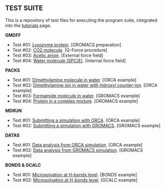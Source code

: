 ## TEST SUITE

This is a repository of test files for executing the program suite, integrated into the [tutorials](https://github.com/otaviolsantana/solvate/tree/main/tutorials) page.

**GMDFF**

* Test #01: [Lysozyme protein](https://raw.githubusercontent.com/otaviolsantana/solvate/refs/heads/main/tests/1_GMDFF_Test01.zip). [GROMACS preparation]
* Test #02: [CO2 molecule](https://raw.githubusercontent.com/otaviolsantana/solvate/refs/heads/main/tests/1_GMDFF_Test02.zip). [Q-Force procedure]
* Test #03: [Acetic anion](https://raw.githubusercontent.com/otaviolsantana/solvate/refs/heads/main/tests/1_GMDFF_Test03.zip). [External force field]
* Test #04: [Water molecule (SPC/E)](https://raw.githubusercontent.com/otaviolsantana/solvate/refs/heads/main/tests/1_GMDFF_Test04.zip). [Internal force field]

**PACKS**

* Test #01: [Dimethylamine molecule in water](https://raw.githubusercontent.com/otaviolsantana/solvate/refs/heads/main/tests/2_PACKS_Test01.zip). [ORCA example]
* Test #02: [Dimethylamine ion in water with hidroxyl counter-ion](https://raw.githubusercontent.com/otaviolsantana/solvate/refs/heads/main/tests/2_PACKS_Test02.zip). [ORCA example]
* Test #03: [Formamide molecule in water](https://raw.githubusercontent.com/otaviolsantana/solvate/refs/heads/main/tests/2_PACKS_Test03.zip). [GROMACS example]
* Test #04: [Protein in a complex mixture](https://raw.githubusercontent.com/otaviolsantana/solvate/refs/heads/main/tests/2_PACKS_Test04.zip). [GROMACS example]

**MDRUN**

* Test #01: [Submitting a simulation with ORCA](https://raw.githubusercontent.com/otaviolsantana/solvate/refs/heads/main/tests/3_MDRUN_Test01.zip). [ORCA example]
* Test #02: [Submitting a simulation with GROMACS](https://raw.githubusercontent.com/otaviolsantana/solvate/refs/heads/main/tests/3_MDRUN_Test02.zip). [GROMACS example]

**DATAS**

* Test #01: [Data analysis from ORCA simulation](https://raw.githubusercontent.com/otaviolsantana/solvate/refs/heads/main/tests/4_DATAS_Test01.zip). [ORCA example]
* Test #02: [Data analysis from GROMACS simulation](https://raw.githubusercontent.com/otaviolsantana/solvate/refs/heads/main/tests/4_DATAS_Test01.zip). [GROMACS example]

**BONDS & GCALC**

* Test #01: [Microsolvation at H-bonds level](https://raw.githubusercontent.com/otaviolsantana/solvate/refs/heads/main/tests/5_HBOND_Test01.zip). [BONDS example]
* Test #02: [Microsolvation at H-bonds level](https://raw.githubusercontent.com/otaviolsantana/solvate/refs/heads/main/tests/5_GCALC_Test01.zip). [GCALC example]
